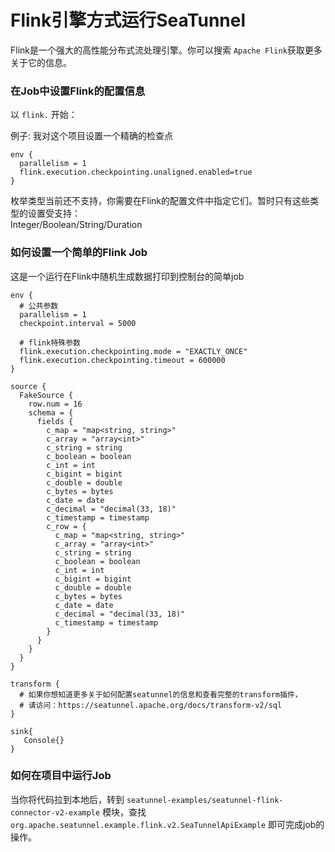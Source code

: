 # Flink引擎方式运行SeaTunnel

Flink是一个强大的高性能分布式流处理引擎。你可以搜索 `Apache Flink`获取更多关于它的信息。

### 在Job中设置Flink的配置信息

以 `flink.` 开始：

例子: 我对这个项目设置一个精确的检查点

```
env {
  parallelism = 1  
  flink.execution.checkpointing.unaligned.enabled=true
}
```

枚举类型当前还不支持，你需要在Flink的配置文件中指定它们。暂时只有这些类型的设置受支持：<br/>
Integer/Boolean/String/Duration

### 如何设置一个简单的Flink Job

这是一个运行在Flink中随机生成数据打印到控制台的简单job

```
env {
  # 公共参数
  parallelism = 1
  checkpoint.interval = 5000

  # flink特殊参数
  flink.execution.checkpointing.mode = "EXACTLY_ONCE"
  flink.execution.checkpointing.timeout = 600000
}

source {
  FakeSource {
    row.num = 16
    schema = {
      fields {
        c_map = "map<string, string>"
        c_array = "array<int>"
        c_string = string
        c_boolean = boolean
        c_int = int
        c_bigint = bigint
        c_double = double
        c_bytes = bytes
        c_date = date
        c_decimal = "decimal(33, 18)"
        c_timestamp = timestamp
        c_row = {
          c_map = "map<string, string>"
          c_array = "array<int>"
          c_string = string
          c_boolean = boolean
          c_int = int
          c_bigint = bigint
          c_double = double
          c_bytes = bytes
          c_date = date
          c_decimal = "decimal(33, 18)"
          c_timestamp = timestamp
        }
      }
    }
  }
}

transform {
  # 如果你想知道更多关于如何配置seatunnel的信息和查看完整的transform插件，
  # 请访问：https://seatunnel.apache.org/docs/transform-v2/sql
}

sink{
   Console{}   
}
```

### 如何在项目中运行Job

当你将代码拉到本地后，转到 `seatunnel-examples/seatunnel-flink-connector-v2-example` 模块，查找 `org.apache.seatunnel.example.flink.v2.SeaTunnelApiExample` 即可完成job的操作。
